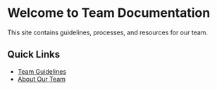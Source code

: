 # Welcome to Team Documentation

This site contains guidelines, processes, and resources for our team.

## Quick Links

- [Team Guidelines](guidelines.md)  
- [About Our Team](about.md)  

